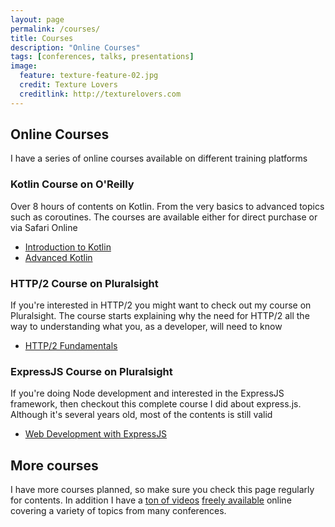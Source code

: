 ```yaml
---
layout: page
permalink: /courses/
title: Courses
description: "Online Courses"
tags: [conferences, talks, presentations]
image:
  feature: texture-feature-02.jpg
  credit: Texture Lovers
  creditlink: http://texturelovers.com
---
```



## Online Courses

I have a series of online courses available on different training platforms

### Kotlin Course on O'Reilly

Over 8 hours of contents on Kotlin. From the very basics to advanced topics such as coroutines. The courses are available either for direct purchase or via Safari Online
 
* [Introduction to Kotlin](http://shop.oreilly.com/product/0636920052982.do)
* [Advanced Kotlin](http://shop.oreilly.com/product/0636920052999.do)
 
### HTTP/2 Course on Pluralsight

If you're interested in HTTP/2 you might want to check out my course on Pluralsight. The course starts explaining why the need for HTTP/2 all the way to understanding what you, as a developer,
will need to know

* [HTTP/2 Fundamentals](https://www.pluralsight.com/courses/http2-fundamentals)

### ExpressJS Course on Pluralsight

If you're doing Node development and interested in the ExpressJS framework, then checkout this complete course I did about express.js. Although it's several years old, most of the contents is still valid

* [Web Development with ExpressJS](https://www.pluralsight.com/courses/expressjs)


## More courses

I have more courses planned, so make sure you check this page regularly for contents. In addition I have a [ton of videos](https://vimeo.com/search?q=hadi+hariri) [freely available](https://www.youtube.com/results?search_query=hadi+hariri) online covering a variety 
 of topics from many conferences.
 
 